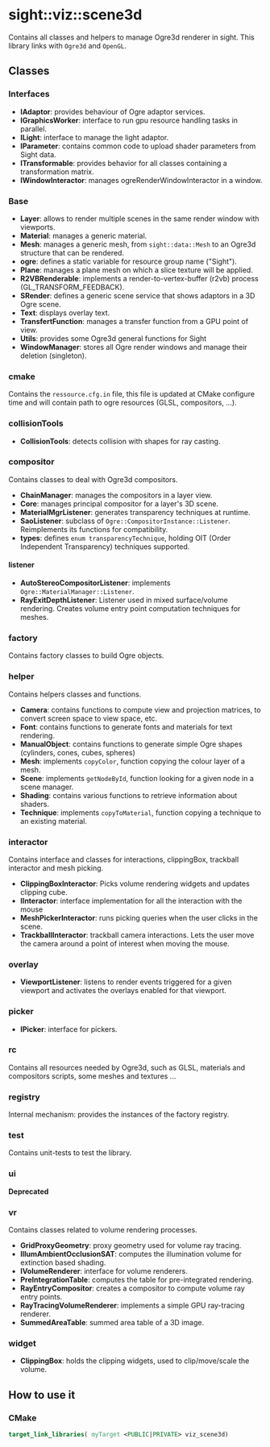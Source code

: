 # sight::viz::scene3d

Contains all classes and helpers to manage Ogre3d renderer in sight.
This library links with `Ogre3d` and `OpenGL`.

## Classes

### Interfaces

- **IAdaptor**: provides behaviour of Ogre adaptor services.
- **IGraphicsWorker**: interface to run gpu resource handling tasks in parallel.
- **ILight**: interface to manage the light adaptor.
- **IParameter**: contains common code to upload shader parameters from Sight data.
- **ITransformable**: provides behavior for all classes containing a transformation matrix.
- **IWindowInteractor**: manages ogreRenderWindowInteractor in a window.

### Base

- **Layer**: allows to render multiple scenes in the same render window with viewports.
- **Material**: manages a generic material.
- **Mesh**: manages a generic mesh, from `sight::data::Mesh` to an Ogre3d structure that can be rendered.
- **ogre**: defines a static variable for resource group name ("Sight").
- **Plane**: manages a plane mesh on which a slice texture will be applied.
- **R2VBRenderable**: implements a render-to-vertex-buffer (r2vb) process (GL_TRANSFORM_FEEDBACK).
- **SRender**: defines a generic scene service that shows adaptors in a 3D Ogre scene.
- **Text**: displays overlay text.
- **TransfertFunction**: manages a transfer function from a GPU point of view.
- **Utils**: provides some Ogre3d general functions for Sight
- **WindowManager**: stores all Ogre render windows and manage their deletion (singleton).

### cmake

Contains the `ressource.cfg.in` file, this file is updated at CMake configure time and will contain path to ogre resources (GLSL, compositors, ...).

### collisionTools


- **CollisionTools**: detects collision with shapes for ray casting.

### compositor

Contains classes to deal with Ogre3d compositors.

- **ChainManager**: manages the compositors in a layer view.
- **Core**: manages principal compositor for a layer's 3D scene.
- **MaterialMgrListener**: generates transparency techniques at runtime.
- **SaoListener**: subclass of `Ogre::CompositorInstance::Listener`. Reimplements its functions for compatibility.
- **types**: defines `enum transparencyTechnique`, holding OIT (Order Independent Transparency) techniques supported.

#### listener

- **AutoStereoCompositorListener**: implements `Ogre::MaterialManager::Listener`.
- **RayExitDepthListener**: Listener used in mixed surface/volume rendering. Creates volume entry point computation techniques for meshes.


### factory

Contains factory classes to build Ogre objects.

### helper

Contains helpers classes and functions.

- **Camera**: contains functions to compute view and projection matrices, to convert screen space to view space, etc.
- **Font**: contains functions to generate fonts and materials for text rendering.
- **ManualObject**: contains functions to generate simple Ogre shapes (cylinders, cones, cubes, spheres)
- **Mesh**: implements `copyColor`, function copying the colour layer of a mesh.
- **Scene**: implements `getNodeById`, function looking for a given node in a scene manager.
- **Shading**: contains various functions to retrieve information about shaders.
- **Technique**: implements `copyToMaterial`, function copying a technique to an existing material.


### interactor

Contains interface and classes for interactions, clippingBox, trackball interactor and mesh picking.

- **ClippingBoxInteractor**: Picks volume rendering widgets and updates clipping cube.
- **IInteractor**: interface implementation for all the interaction with the mouse
- **MeshPickerInteractor**: runs picking queries when the user clicks in the scene.
- **TrackballInteractor**: trackball camera interactions. Lets the user move the camera around a point of interest when moving the mouse.

### overlay

- **ViewportListener**: listens to render events triggered for a given viewport and activates the overlays enabled for that viewport.

### picker

- **IPicker**: interface for pickers.

### rc

Contains all resources needed by Ogre3d, such as GLSL, materials and compositors scripts, some meshes and textures ...

### registry

Internal mechanism: provides the instances of the factory registry.

### test

Contains unit-tests to test the library.

### ui

**Deprecated**

### vr

Contains classes related to volume rendering processes.

- **GridProxyGeometry**: proxy geometry used for volume ray tracing.
- **IllumAmbientOcclusionSAT**: computes the illumination volume for extinction based shading.
- **IVolumeRenderer**: interface for volume renderers.
- **PreIntegrationTable**: computes the table for pre-integrated rendering.
- **RayEntryCompositor**: creates a compositor to compute volume ray entry points.
- **RayTracingVolumeRenderer**: implements a simple GPU ray-tracing renderer.
- **SummedAreaTable**: summed area table of a 3D image.


### widget

- **ClippingBox**: holds the clipping widgets, used to clip/move/scale the volume.

## How to use it

### CMake

```cmake
target_link_libraries( myTarget <PUBLIC|PRIVATE> viz_scene3d)
```

